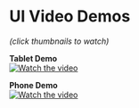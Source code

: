 # UI Video Demos

*(click thumbnails to watch)*

**Tablet Demo**  
<a href="https://youtu.be/Q8jGHcXrH7Y" target="_blank">
<img src="https://i9.ytimg.com/vi/Q8jGHcXrH7Y/mqdefault.jpg?sqp=CISJoLwG-oaymwEmCMACELQB8quKqQMa8AEB-AH-CYAC0AWKAgwIABABGBEgbyhyMA8=&rs=AOn4CLAFwGjmdmN24VzYBbCkAM3vlwy67g" alt="Watch the video">
</a>

**Phone Demo**  
<a href="https://youtube.com/shorts/pzegarvaZAo" target="_blank">
<img src="https://i9.ytimg.com/vi/pzegarvaZAo/mq2.jpg?sqp=CIiQoLwG-oaymwEoCMACELQB8quKqQMcGADwAQH4AfYGgAKAD4oCDAgAEAEYZSBjKFswDw==&rs=AOn4CLCDRexq152vXWA12PC9F4MwaZL-wA" alt="Watch the video">
</a>
